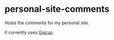 # personal-site-comments
Hosts the comments for my personal site.

It currently uses [Giscus](https://giscus.app/).
